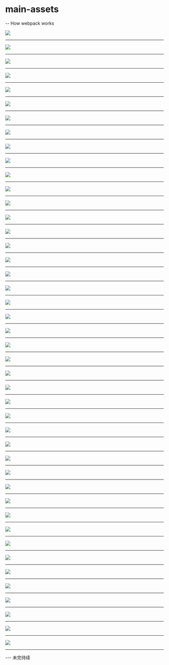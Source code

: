 # main-assets
-- How webpack works

![](README/webpack&%E5%B7%A5%E7%A8%8B%E9%82%A3%E4%BA%9B%E4%BA%8B%E5%84%BF.001.jpeg)

- - - -

![](README/webpack&%E5%B7%A5%E7%A8%8B%E9%82%A3%E4%BA%9B%E4%BA%8B%E5%84%BF.002.jpeg)

- - - -

![](README/webpack&%E5%B7%A5%E7%A8%8B%E9%82%A3%E4%BA%9B%E4%BA%8B%E5%84%BF.003.jpeg)

- - - -

![](README/webpack&%E5%B7%A5%E7%A8%8B%E9%82%A3%E4%BA%9B%E4%BA%8B%E5%84%BF.004.jpeg)

- - - -

![](README/webpack&%E5%B7%A5%E7%A8%8B%E9%82%A3%E4%BA%9B%E4%BA%8B%E5%84%BF.005.jpeg)

- - - -

![](README/webpack&%E5%B7%A5%E7%A8%8B%E9%82%A3%E4%BA%9B%E4%BA%8B%E5%84%BF.006.jpeg)

- - - -

![](README/webpack&%E5%B7%A5%E7%A8%8B%E9%82%A3%E4%BA%9B%E4%BA%8B%E5%84%BF.007.jpeg)

- - - -

![](README/webpack&%E5%B7%A5%E7%A8%8B%E9%82%A3%E4%BA%9B%E4%BA%8B%E5%84%BF.008.jpeg)

- - - -

![](README/webpack&%E5%B7%A5%E7%A8%8B%E9%82%A3%E4%BA%9B%E4%BA%8B%E5%84%BF.009.jpeg)

- - - -

![](README/webpack&%E5%B7%A5%E7%A8%8B%E9%82%A3%E4%BA%9B%E4%BA%8B%E5%84%BF.010.jpeg)

- - - -

![](README/webpack&%E5%B7%A5%E7%A8%8B%E9%82%A3%E4%BA%9B%E4%BA%8B%E5%84%BF.011.jpeg)

- - - -

![](README/webpack&%E5%B7%A5%E7%A8%8B%E9%82%A3%E4%BA%9B%E4%BA%8B%E5%84%BF.012.jpeg)

- - - -

![](README/webpack&%E5%B7%A5%E7%A8%8B%E9%82%A3%E4%BA%9B%E4%BA%8B%E5%84%BF.013.jpeg)

- - - -

![](README/webpack&%E5%B7%A5%E7%A8%8B%E9%82%A3%E4%BA%9B%E4%BA%8B%E5%84%BF.014.jpeg)

- - - -

![](README/webpack&%E5%B7%A5%E7%A8%8B%E9%82%A3%E4%BA%9B%E4%BA%8B%E5%84%BF.015.jpeg)

- - - -

![](README/webpack&%E5%B7%A5%E7%A8%8B%E9%82%A3%E4%BA%9B%E4%BA%8B%E5%84%BF.016.jpeg)

- - - -

![](README/webpack&%E5%B7%A5%E7%A8%8B%E9%82%A3%E4%BA%9B%E4%BA%8B%E5%84%BF.017.jpeg)

- - - -

![](README/webpack&%E5%B7%A5%E7%A8%8B%E9%82%A3%E4%BA%9B%E4%BA%8B%E5%84%BF.018.jpeg)

- - - -

![](README/webpack&%E5%B7%A5%E7%A8%8B%E9%82%A3%E4%BA%9B%E4%BA%8B%E5%84%BF.019.jpeg)

- - - -

![](README/webpack&%E5%B7%A5%E7%A8%8B%E9%82%A3%E4%BA%9B%E4%BA%8B%E5%84%BF.020.jpeg)

- - - -

![](README/webpack&%E5%B7%A5%E7%A8%8B%E9%82%A3%E4%BA%9B%E4%BA%8B%E5%84%BF.021.jpeg)

- - - -

![](README/webpack&%E5%B7%A5%E7%A8%8B%E9%82%A3%E4%BA%9B%E4%BA%8B%E5%84%BF.022.jpeg)

- - - -

![](README/webpack&%E5%B7%A5%E7%A8%8B%E9%82%A3%E4%BA%9B%E4%BA%8B%E5%84%BF.023.jpeg)

- - - -

![](README/webpack&%E5%B7%A5%E7%A8%8B%E9%82%A3%E4%BA%9B%E4%BA%8B%E5%84%BF.024.jpeg)

- - - -

![](README/webpack&%E5%B7%A5%E7%A8%8B%E9%82%A3%E4%BA%9B%E4%BA%8B%E5%84%BF.025.jpeg)

- - - -

![](README/webpack&%E5%B7%A5%E7%A8%8B%E9%82%A3%E4%BA%9B%E4%BA%8B%E5%84%BF.026.jpeg)

- - - -

![](README/webpack&%E5%B7%A5%E7%A8%8B%E9%82%A3%E4%BA%9B%E4%BA%8B%E5%84%BF.027.jpeg)

- - - -

![](README/webpack&%E5%B7%A5%E7%A8%8B%E9%82%A3%E4%BA%9B%E4%BA%8B%E5%84%BF.028.jpeg)

- - - -

![](README/webpack&%E5%B7%A5%E7%A8%8B%E9%82%A3%E4%BA%9B%E4%BA%8B%E5%84%BF.029.jpeg)

- - - -

![](README/webpack&%E5%B7%A5%E7%A8%8B%E9%82%A3%E4%BA%9B%E4%BA%8B%E5%84%BF.030.jpeg)

- - - -

![](README/webpack&%E5%B7%A5%E7%A8%8B%E9%82%A3%E4%BA%9B%E4%BA%8B%E5%84%BF.031.jpeg)

- - - -

![](README/webpack&%E5%B7%A5%E7%A8%8B%E9%82%A3%E4%BA%9B%E4%BA%8B%E5%84%BF.032.jpeg)

- - - -

![](README/webpack&%E5%B7%A5%E7%A8%8B%E9%82%A3%E4%BA%9B%E4%BA%8B%E5%84%BF.033.jpeg)

- - - -

![](README/webpack&%E5%B7%A5%E7%A8%8B%E9%82%A3%E4%BA%9B%E4%BA%8B%E5%84%BF.034.jpeg)

- - - -

![](README/webpack&%E5%B7%A5%E7%A8%8B%E9%82%A3%E4%BA%9B%E4%BA%8B%E5%84%BF.035.jpeg)

- - - -

![](README/webpack&%E5%B7%A5%E7%A8%8B%E9%82%A3%E4%BA%9B%E4%BA%8B%E5%84%BF.036.jpeg)

- - - -

![](README/webpack&%E5%B7%A5%E7%A8%8B%E9%82%A3%E4%BA%9B%E4%BA%8B%E5%84%BF.037.jpeg)

- - - -

![](README/webpack&%E5%B7%A5%E7%A8%8B%E9%82%A3%E4%BA%9B%E4%BA%8B%E5%84%BF.038.jpeg)

- - - -

![](README/webpack&%E5%B7%A5%E7%A8%8B%E9%82%A3%E4%BA%9B%E4%BA%8B%E5%84%BF.039.jpeg)

- - - -

![](README/webpack&%E5%B7%A5%E7%A8%8B%E9%82%A3%E4%BA%9B%E4%BA%8B%E5%84%BF.040.jpeg)

- - - -

![](README/webpack&%E5%B7%A5%E7%A8%8B%E9%82%A3%E4%BA%9B%E4%BA%8B%E5%84%BF.041.jpeg)

- - - -

![](README/webpack&%E5%B7%A5%E7%A8%8B%E9%82%A3%E4%BA%9B%E4%BA%8B%E5%84%BF.042.jpeg)

- - - -

![](README/webpack&%E5%B7%A5%E7%A8%8B%E9%82%A3%E4%BA%9B%E4%BA%8B%E5%84%BF.043.jpeg)

- - - -

![](README/webpack&%E5%B7%A5%E7%A8%8B%E9%82%A3%E4%BA%9B%E4%BA%8B%E5%84%BF.044.jpeg)


- - - -

--- 未完待续